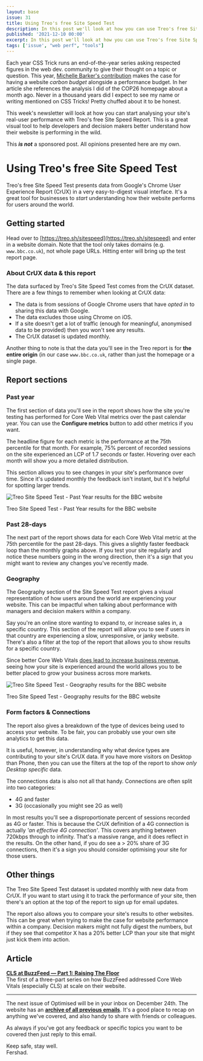 ```yaml
---
layout: base
issue: 31
title: Using Treo's free Site Speed Test
description: In this post we'll look at how you can use Treo's free Site Speed Report to better understand real-user performance on your site, and make the case for performance in your organisation.
published: '2021-12-10 00:00'
excerpt: In this post we'll look at how you can use Treo's free Site Speed Report to better understand real-user performance on your site, and make the case for performance in your organisation.
tags: ['issue', "web perf", "tools"]
---
```


Each year CSS Trick runs an end-of-the-year series asking respected figures in the web dev. community to give their thought on a topic or question. This year, [Michelle Barker's contribution](https://css-tricks.com/reduce-your-websites-environmental-impact-with-a-carbon-budget/) makes the case for having a website *carbon budget* alongside a performance budget. In her article she references the analysis I did of the COP26 homepage about a month ago. Never in a thousand years did I expect to see my name or writing mentioned on CSS Tricks! Pretty chuffed about it to be honest.

This week's newsletter will look at how you can start analysing your site's real-user performance with Treo's free Site Speed Report. This is a great visual tool to help developers and decision makers better understand how their website is performing in the wild. 

This ***is not*** a sponsored post. All opinions presented here are my own.

# Using Treo's free Site Speed Test

Treo's free Site Speed Test presents data from Google's Chrome User Experience Report (CrUX) in a very easy-to-digest visual interface. It's a great tool for businesses to *start* understanding how their website performs for users around the world.

## Getting started

Head over to [https://treo.sh/sitespeed](https://treo.sh/sitespeed) and enter in a website domain. Note that the tool only takes domains (e.g. `www.bbc.co.uk`), not whole page URLs.  Hitting enter will bring up the test report page.

### About CrUX data & this report

The data surfaced by Treo's Site Speed Test comes from the CrUX dataset. There are a few things to remember when looking at CrUX data:

- The data is from sessions of Google Chrome users that have *opted in* to sharing this data with Google.
- The data excludes those using Chrome on iOS.
- If a site doesn't get a lot of traffic (enough for meaningful, anonymised data to be provided) then you won't see any results.
- The CrUX dataset is updated monthly.

Another thing to note is that the data you'll see in the Treo report is for **the entire origin** (in our case `www.bbc.co.uk`, rather than just the homepage or a single page.

## Report sections

### Past year

The first section of data you'll see in the report shows how the site you're testing has performed for Core Web Vital metrics over the past calendar year. You can use the **Configure metrics** button to add other metrics if you want. 

The headline figure for each metric is the performance at the 75th percentile for that month. For example, 75% percent of recorded sessions on the site experienced an LCP of 1.7 seconds or faster. Hovering over each month will show you a more detailed distribution. 

This section allows you to see changes in your site's performance over time. Since it's updated monthly the feedback isn't instant, but it's helpful for spotting larger trends.

![Treo Site Speed Test - Past Year results for the BBC website](https://fershad.com/image/fetch/f_auto,q_auto/https://cdn.sanity.io/images/twtrbzfo/production/f0412155fd314d895e1726dcc0b533d269b38a87-869x613.png?auto=format)

Treo Site Speed Test - Past Year results for the BBC website

### Past 28-days

The next part of the report shows data for each Core Web Vital metric at the 75th percentile for the past 28-days. This gives a slightly faster feedback loop than the monthly graphs above. If you test your site regularly and notice these numbers going in the wrong direction, then it's a sign that you might want to review any changes you've recently made.

### Geography

The Geography section of the Site Speed Test report gives a visual representation of how users around the world are experiencing your website. This can be impactful when talking about performance with managers and decision makers within a company. 

Say you're an online store wanting to expand to, or increase sales in, a specific country. This section of the report will allow you to see if users in that country are experiencing a slow, unresponsive, or janky website. There's also a filter at the top of the report that allows you to show results for a specific country.

Since better Core Web Vitals [does lead to increase business revenue](https://wpostats.com/), seeing how your site is experienced around the world allows you to be better placed to grow your business across more markets.

![Treo Site Speed Test - Geography results for the BBC website](https://fershad.com/image/fetch/f_auto,q_auto/https://cdn.sanity.io/images/twtrbzfo/production/5144e28778409724a14aa0509025c34f448f265c-814x526.png?auto=format)

Treo Site Speed Test - Geography results for the BBC website

### Form factors & Connections

The report also gives a breakdown of the type of devices being used to access your website. To be fair, you can probably use your own site analytics to get this data. 

It is useful, however, in understanding why what device types are contributing to your site's CrUX data. If you have more visitors on Desktop than Phone, then you can use the filters at the top of the report to show *only Desktop specific* data.

The connections data is also not all that handy. Connections are often split into two categories:

- 4G and faster
- 3G (occasionally you might see 2G as well)

In most results you'll see a disproportionate percent of sessions recorded as 4G or faster. This is because the CrUX definition of a 4G connection is actually *'an effective 4G connection'*. This covers anything between 720kbps through to infinity. That's a massive range, and it does reflect in the results. On the other hand, if you do see a > 20% share of 3G connections, then it's a sign you should consider optimising your site for those users.

## Other things

The Treo Site Speed Test dataset is updated monthly with new data from CrUX. If you want to start using it to track the performance of your site, then there's an option at the top of the report to sign up for email updates.

The report also allows you to compare your site's results to other websites. This can be great when trying to make the case for website performance within a company. Decision makers might not fully digest the numbers, but if they see that competitor X has a 20% better LCP than your site that might just kick them into action.

## Article

**[CLS at BuzzFeed — Part 1: Raising The Floor](https://tech.buzzfeed.com/improving-cumulative-layout-shift-at-buzzfeed-part-1-8b7ead2381dd)**  
The first of a three-part series on how BuzzFeed addressed Core Web Vitals (especially CLS) at scale on their website.

***

The next issue of Optimised will be in your inbox on December 24th. The website has an **[archive of all previous emails](https://optimised.email/)**. It's a good place to recap on anything we've covered, and also handy to share with friends or colleagues.

As always if you've got any feedback or specific topics you want to be covered then just reply to this email.

Keep safe, stay well.  
Fershad.